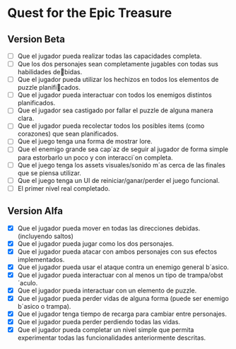 # Quest for the Epic Treasure

## Version Beta

- [ ] Que el jugador pueda realizar todas las capacidades completa.
- [ ] Que los dos personajes sean completamente jugables con todas sus habilidades debidas.
- [ ] Que el jugador pueda utilizar los hechizos en todos los elementos de puzzle planificados.
- [ ] Que el jugador pueda interactuar con todos los enemigos distintos planificados.
- [ ] Que el jugador sea castigado por fallar el puzzle de alguna manera clara.
- [ ] Que el jugador pueda recolectar todos los posibles items (como corazones) que sean
planificados.
- [ ] Que el juego tenga una forma de mostrar lore.
- [ ] Que el enemigo grande sea cap´az de seguir al jugador de forma simple para estorbarlo
un poco y con interacci´on completa.
- [ ] Que el juego tenga los assets visuales/sonido m´as cerca de las finales que se piensa
utilizar.
- [ ] Que el juego tenga un UI de reiniciar/ganar/perder el juego funcional.
- [ ] El primer nivel real completado.

## Version Alfa

- [X] Que el jugador pueda mover en todas las direcciones debidas. (incluyendo saltos)
- [X] Que el jugador pueda jugar como los dos personajes.
- [X] Que el jugador pueda atacar con ambos personajes con sus efectos implementados.
- [X] Que el jugador pueda usar el ataque contra un enemigo general b´asico.
- [X] Que el jugador pueda interactuar con al menos un tipo de trampa/obst´aculo.
- [X] Que el jugador pueda interactuar con un elemento de puzzle.
- [X] Que el jugador pueda perder vidas de alguna forma (puede ser enemigo b´asico o
trampa).
- [X] Que el jugador tenga tiempo de recarga para cambiar entre personajes.
- [X] Que el jugador pueda perder perdiendo todas las vidas.
- [X] Que el jugador pueda completar un nivel simple que permita experimentar todas las
funcionalidades anteriormente descritas.

